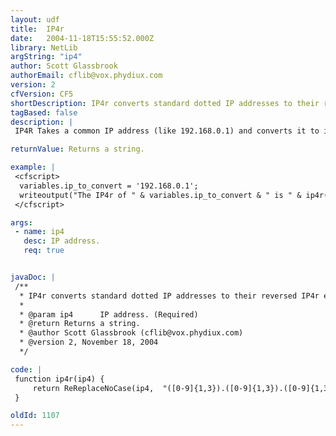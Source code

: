 ```yaml
---
layout: udf
title:  IP4r
date:   2004-11-18T15:55:52.000Z
library: NetLib
argString: "ip4"
author: Scott Glassbrook
authorEmail: cflib@vox.phydiux.com
version: 2
cfVersion: CF5
shortDescription: IP4r converts standard dotted IP addresses to their reversed IP4r equivalent.
tagBased: false
description: |
 IP4R Takes a common IP address (like 192.168.0.1) and converts it to it's IP4r equivalent. (in this case, it'd be 1.0.168.192) This is used by mack DNS based black lists, and mail server software to check DNS based black lists.

returnValue: Returns a string.

example: |
 <cfscript>
  variables.ip_to_convert = '192.168.0.1';
  writeoutput("The IP4r of " & variables.ip_to_convert & " is " & ip4r(variables.ip_to_convert));
 </cfscript>

args:
 - name: ip4
   desc: IP address.
   req: true


javaDoc: |
 /**
  * IP4r converts standard dotted IP addresses to their reversed IP4r equivalent.
  * 
  * @param ip4      IP address. (Required)
  * @return Returns a string. 
  * @author Scott Glassbrook (cflib@vox.phydiux.com) 
  * @version 2, November 18, 2004 
  */

code: |
 function ip4r(ip4) {
     return ReReplaceNoCase(ip4,  "([0-9]{1,3}).([0-9]{1,3}).([0-9]{1,3}).([0-9]{1,3})",  "\4.\3.\2.\1");
 }

oldId: 1107
---
```



